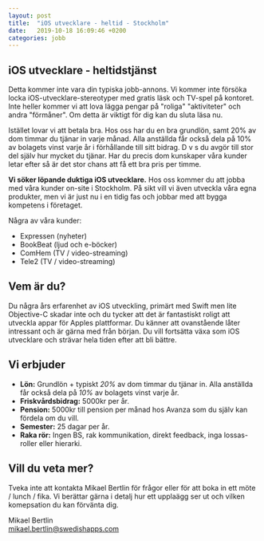 ```yaml
---
layout: post
title:  "iOS utvecklare - heltid - Stockholm"
date:   2019-10-18 16:09:46 +0200
categories: jobb
---
```


## iOS utvecklare - heltidstjänst

Detta kommer inte vara din typiska jobb-annons. Vi kommer inte försöka locka iOS-utvecklare-stereotyper med gratis läsk och TV-spel på kontoret. Inte heller kommer vi att lova lägga pengar på "roliga" "aktiviteter" och andra "förmåner". Om detta är viktigt för dig kan du sluta läsa nu.

Istället lovar vi att betala bra. Hos oss har du en bra grundlön, samt 20% av dom timmar du tjänar in varje månad. Alla anställda får också dela på 10% av bolagets vinst varje år i förhållande till sitt bidrag. D v s du avgör till stor del själv hur mycket du tjänar. Har du precis dom kunskaper våra kunder letar efter så är det stor chans att få ett bra pris per timme.

__Vi söker löpande duktiga iOS utvecklare.__ Hos oss kommer du att jobba med våra kunder on-site i Stockholm. På sikt vill vi även utveckla våra egna produkter, men vi är just nu i en tidig fas och jobbar med att bygga kompetens i företaget.

Några av våra kunder: 
+ Expressen (nyheter)
+ BookBeat (ljud och e-böcker)
+ ComHem (TV / video-streaming)
+ Tele2 (TV / video-streaming)

## Vem är du?
Du några års erfarenhet av iOS utveckling, primärt med Swift men lite Objective-C skadar inte och du tycker att det är fantastiskt roligt att utveckla appar för Apples plattformar.
Du känner att ovanstående låter intressant och är gärna med från början.
Du vill fortsätta växa som iOS utvecklare och strävar hela tiden efter att bli bättre.

## Vi erbjuder
+ __Lön:__ Grundlön + typiskt _20%_ av dom timmar du tjänar in. Alla anställda får också dela på _10%_ av bolagets vinst varje år.
+ __Friskvårdsbidrag:__ 5000kr per år.
+ __Pension:__ 5000kr till pension per månad hos Avanza som du själv kan fördela om du vill.
+ __Semester:__ 25 dagar per år.
+ __Raka rör:__ Ingen BS, rak kommunikation, direkt feedback, inga lossas-roller eller hierarki.

## Vill du veta mer?
Tveka inte att kontakta Mikael Bertlin för frågor eller för att boka in ett möte / lunch / fika. Vi berättar gärna i detalj hur ett upplaägg ser ut och vilken komepsation du kan förvänta dig.

Mikael Bertlin<br>
<mikael.bertlin@swedishapps.com><br>